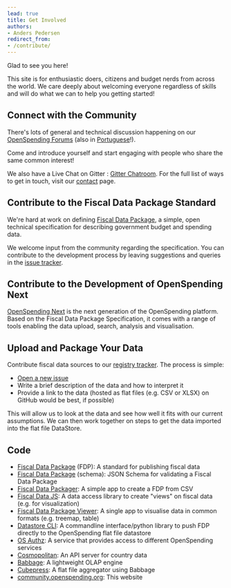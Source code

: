 ```yaml
---
lead: true
title: Get Involved
authors:
- Anders Pedersen
redirect_from:
- /contribute/
---
```


Glad to see you here! 

This site is for enthusiastic doers, citizens and budget nerds from
across the world. We care deeply about welcoming everyone regardless
of skills and will do what we can to help you getting started!

## Connect with the Community

There's lots of general and technical discussion happening on our
[OpenSpending Forums](https://discuss.okfn.org/c/openspending)
(also in
[Portuguese](https://discuss.okfn.org/c/openspending/gastos-abertos)!).

Come and introduce yourself and start engaging with people who share the same common interest!

We also have a Live Chat on Gitter :
[Gitter Chatroom](https://gitter.im/openspending).
For the full list of ways to get in touch, visit our
[contact][contact] page.

[contact]: {{site.baseurl}}/about/contact/

## Contribute to the Fiscal Data Package Standard

We're hard at work on defining
[Fiscal Data Package](http://fiscal.dataprotocols.org/), a simple,
open technical specification for describing government budget and
spending data.

We welcome input from the community regarding the specification. You
can contribute to the development process by leaving suggestions and
queries in the
[issue tracker](https://github.com/openspending/fiscal-data-package/issues).

## Contribute to the Development of OpenSpending Next

[OpenSpending Next](/next/) is the next generation of the OpenSpending
platform. Based on the Fiscal Data Package Specification, it comes with a range of tools enabling the data upload, search, analysis and visualisation.

## Upload and Package Your Data

Contribute fiscal data sources to our
[registry tracker](https://github.com/os-data/registry/issues).  The process is simple:

* [Open a new issue](https://github.com/os-data/registry/issues/new?title=Dataset&body=Link:%0ADescription:)
* Write a brief description of the data and how to interpret it
* Provide a link to the data (hosted as flat files (e.g. CSV or XLSX) on GitHub would be best, if possible)

This will allow us to look at the data and see how well it fits with our
current assumptions. We can then work together on steps to get the
data imported into the flat file DataStore.

## Code

* [Fiscal Data Package](https://github.com/openspending/fiscal-data-package) (FDP): A standard for publishing fiscal data
* [Fiscal Data Package](https://github.com/dataprotocols/schemas/blob/master/fiscal-data-package.json) (schema): JSON Schema for validating a Fiscal Data Package
* [Fiscal Data Packager](https://github.com/openspending/fiscal-data-packager): A simple app to create a FDP from CSV
* [Fiscal Data JS](https://github.com/openspending/fiscal-data-js): A data access library to create "views" on fiscal data (e.g. for visualization)
* [Fiscal Data Package Viewer](https://github.com/openspending/fiscal-data-package-viewer): A single app to visualise data in common formats (e.g. treemap, table)
* [Datastore CLI](https://github.com/openspending/os-datastore-cli): A commandline interface/python library to push FDP directly to the OpenSpending flat file datastore
* [OS Authz](https://github.com/openspending/os-authz-service): A service that provides access to different OpenSpending services
* [Cosmopolitan](https://github.com/openspending/cosmopolitan): An API server for country data
* [Babbage](https://github.com/spendb/babbage): A lightweight OLAP engine
* [Cubepress](https://github.com/openspending/cubepress): A flat file aggregator using Babbage
* [community.openspending.org](https://github.com/openspending/community.openspending.org): This website
